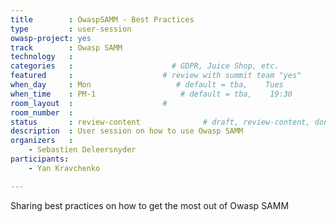 ```yaml
---
title        : OwaspSAMM - Best Practices
type         : user-session
owasp-project: yes
track        : Owasp SAMM
technology   :
categories   :                      # GDPR, Juice Shop, etc.
featured     :                    # review with summit team "yes"
when_day     : Mon                   # default = tba,    Tues
when_time    : PM-1                   # default = tba,    19:30
room_layout  :                    #
room_number  :
status       : review-content              # draft, review-content, done
description  : User session on how to use Owasp SAMM
organizers   :
    - Sebastien Deleersnyder
participants:
    - Yan Kravchenko

---
```


Sharing best practices on how to get the most out of Owasp SAMM
